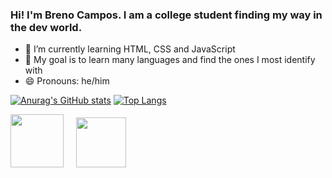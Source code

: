 ### Hi! I'm Breno Campos. I am a college student finding my way in the dev world.

- 🌱 I’m currently learning HTML, CSS and JavaScript
- 👯 My goal is to learn many languages and find the ones I most identify with
- 😄 Pronouns: he/him

[![Anurag's GitHub stats](https://github-readme-stats.vercel.app/api?username=brenobcamp&theme=radical)](https://github.com/anuraghazra/github-readme-stats)
[![Top Langs](https://github-readme-stats.vercel.app/api/top-langs/?username=brenobcamp&theme=radical)](https://github.com/anuraghazra/github-readme-stats)

<a href="mailto:brenobatistacampos@gmail.com"><img src="https://cdn-icons-png.flaticon.com/512/281/281769.png" width="85px" targe="_blank" class="icon"/></a> &nbsp;&nbsp;&nbsp;&nbsp;<a href="https://www.linkedin.com/in/breno-batista-campos/"><img src="https://cdn.jsdelivr.net/gh/devicons/devicon/icons/linkedin/linkedin-original.svg" width="80px" target="_blank"/></a>
